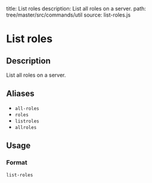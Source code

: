 title: List roles
description: List all roles on a server.
path: tree/master/src/commands/util
source: list-roles.js

# List roles

## Description

List all roles on a server.

## Aliases

* `all-roles`
* `roles`
* `listroles`
* `allroles`

## Usage

### Format

`list-roles`
